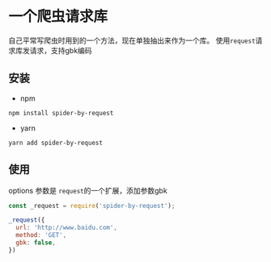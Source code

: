 # 一个爬虫请求库

自己平常写爬虫时用到的一个方法，现在单独抽出来作为一个库。
使用`request`请求库发请求，支持gbk编码

## 安装
* npm
``` shell
npm install spider-by-request
```
* yarn
``` shell
yarn add spider-by-request
```

## 使用
options 参数是 `request`的一个扩展，添加参数gbk
```javascript
const _request = require('spider-by-request');

_request({
  url: 'http://www.baidu.com',
  method: 'GET',
  gbk: false,
})
```
